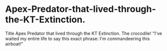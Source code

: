 # Apex-Predator-that-lived-through-the-KT-Extinction.
Title Apex Predator that lived through the KT Extinction. The crocodile! "I've waited my entire life to say this exact phrase: I'm commandeering this airboat!"
